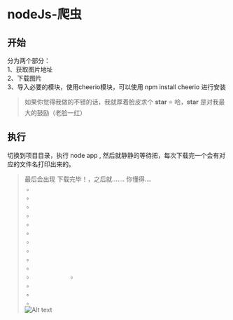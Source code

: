 # nodeJs-爬虫
## 开始
   分为两个部分：                 
        1、获取图片地址               
        2、下载图片                      
        3、导入必要的模块，使用cheerio模块，可以使用 npm install cheerio 进行安装
        
>  如果你觉得我做的不错的话，我就厚着脸皮求个 **star** ⭐️ 哈，**star** 是对我最大的鼓励（老脸一红）       
        

## 执行
   切换到项目目录，执行 node app , 然后就静静的等待把，每次下载完一个会有对应的文件名打印出来的。


>最后会出现 下载完毕！，之后就....... 你懂得....                 
  。                                                 
  。           
  。           
  。          
  。               
  。             
  。                 
  。                 
  。               
  。                
  。                     
  。                          
  。                      
  。                        
  。                       
 ![Alt text](./img/1.bmp)

